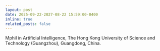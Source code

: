```yaml
---
layout: post
date: 2025-09-22-2027-08-22 15:59:00-0400
inline: true
related_posts: false
---
```


Mphil in Artificial Intelligence, The Hong Kong University of Science and Technology (Guangzhou), Guangdong, China.
